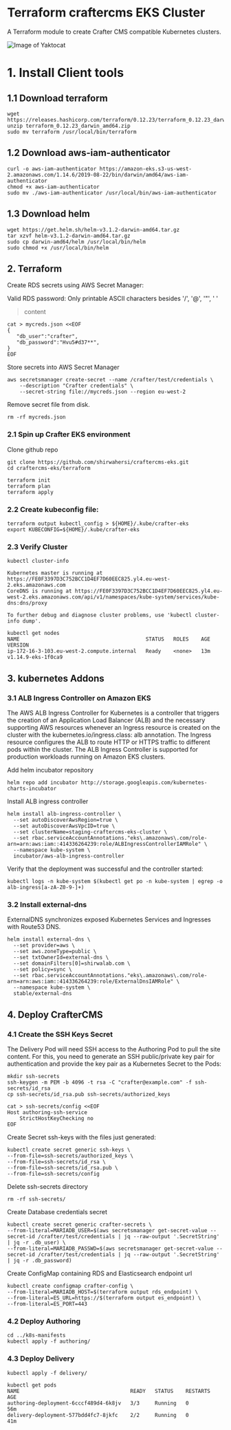 # Terraform craftercms EKS Cluster

A Terraform module to create Crafter CMS compatible Kubernetes clusters.

![Image of Yaktocat](docs/images/serverless-deployment-architecture.png)

# 1. Install Client tools

## 1.1 Download terraform

```
wget https://releases.hashicorp.com/terraform/0.12.23/terraform_0.12.23_darwin_amd64.zip
unzip terraform_0.12.23_darwin_amd64.zip
sudo mv terraform /usr/local/bin/terraform
```

## 1.2 Download aws-iam-authenticator

```
curl -o aws-iam-authenticator https://amazon-eks.s3-us-west-2.amazonaws.com/1.14.6/2019-08-22/bin/darwin/amd64/aws-iam-authenticator
chmod +x aws-iam-authenticator
sudo mv ./aws-iam-authenticator /usr/local/bin/aws-iam-authenticator
```

## 1.3 Download helm

```
wget https://get.helm.sh/helm-v3.1.2-darwin-amd64.tar.gz
tar xzvf helm-v3.1.2-darwin-amd64.tar.gz
sudo cp darwin-amd64/helm /usr/local/bin/helm
sudo chmod +x /usr/local/bin/helm
```

## 2. Terraform

Create RDS secrets using AWS Secret Manager:

Valid RDS password: Only printable ASCII characters besides '/', '@', '"', ' '

> content
```
cat > mycreds.json <<EOF
{
   "db_user":"crafter",
   "db_password":"Hvu5#d37**",
}
EOF
```

Store secrets into AWS Secret Manager

```
aws secretsmanager create-secret --name /crafter/test/credentials \
    --description "Crafter credentials" \
    --secret-string file://mycreds.json --region eu-west-2
```

Remove secret file from disk.
```
rm -rf mycreds.json
```

### 2.1 Spin up Crafter EKS environment

Clone github repo

```
git clone https://github.com/shirwahersi/craftercms-eks.git
cd craftercms-eks/terraform
```

```
terraform init
terraform plan
terraform apply
```

### 2.2 Create kubeconfig file:

```
terraform output kubectl_config > ${HOME}/.kube/crafter-eks
export KUBECONFIG=${HOME}/.kube/crafter-eks
```

###  2.3 Verify Cluster

```
kubectl cluster-info

Kubernetes master is running at https://FE0F3397D3C752BCC1D4EF7D60EEC825.yl4.eu-west-2.eks.amazonaws.com
CoreDNS is running at https://FE0F3397D3C752BCC1D4EF7D60EEC825.yl4.eu-west-2.eks.amazonaws.com/api/v1/namespaces/kube-system/services/kube-dns:dns/proxy

To further debug and diagnose cluster problems, use 'kubectl cluster-info dump'.
```

```
kubectl get nodes
NAME                                         STATUS   ROLES    AGE   VERSION
ip-172-16-3-103.eu-west-2.compute.internal   Ready    <none>   13m   v1.14.9-eks-1f0ca9
```

## 3. kubernetes Addons

### 3.1  ALB Ingress Controller on Amazon EKS

The AWS ALB Ingress Controller for Kubernetes is a controller that triggers the creation of an Application Load Balancer (ALB) and the necessary supporting AWS resources whenever an Ingress resource is created on the cluster with the kubernetes.io/ingress.class: alb annotation. The Ingress resource configures the ALB to route HTTP or HTTPS traffic to different pods within the cluster. The ALB Ingress Controller is supported for production workloads running on Amazon EKS clusters.

Add helm incubator repository
```
helm repo add incubator http://storage.googleapis.com/kubernetes-charts-incubator
```

Install ALB ingress controller
```
helm install alb-ingress-controller \
  --set autoDiscoverAwsRegion=true \
  --set autoDiscoverAwsVpcID=true \
  --set clusterName=staging-craftercms-eks-cluster \
  --set rbac.serviceAccountAnnotations."eks\.amazonaws\.com/role-arn=arn:aws:iam::414336264239:role/ALBIngressControllerIAMRole" \
  --namespace kube-system \
  incubator/aws-alb-ingress-controller
```

Verify that the deployment was successful and the controller started:


```
kubectl logs -n kube-system $(kubectl get po -n kube-system | egrep -o alb-ingress[a-zA-Z0-9-]+)
```

### 3.2 Install external-dns

ExternalDNS synchronizes exposed Kubernetes Services and Ingresses with Route53 DNS.


```
helm install external-dns \
  --set provider=aws \
  --set aws.zoneType=public \
  --set txtOwnerId=external-dns \
  --set domainFilters[0]=shirwalab.com \
  --set policy=sync \
  --set rbac.serviceAccountAnnotations."eks\.amazonaws\.com/role-arn=arn:aws:iam::414336264239:role/ExternalDnsIAMRole" \
  --namespace kube-system \
  stable/external-dns
```

## 4. Deploy CrafterCMS

### 4.1 Create the SSH Keys Secret

The Delivery Pod will need SSH access to the Authoring Pod to pull the site content. For this, you need to generate an SSH public/private key pair for authentication and provide the key pair as a Kubernetes Secret to the Pods:

```
mkdir ssh-secrets
ssh-keygen -m PEM -b 4096 -t rsa -C "crafter@example.com" -f ssh-secrets/id_rsa
cp ssh-secrets/id_rsa.pub ssh-secrets/authorized_keys

cat > ssh-secrets/config <<EOF
Host authoring-ssh-service
    StrictHostKeyChecking no
EOF
```

Create Secret ssh-keys with the files just generated:

```
kubectl create secret generic ssh-keys \
--from-file=ssh-secrets/authorized_keys \
--from-file=ssh-secrets/id_rsa \
--from-file=ssh-secrets/id_rsa.pub \
--from-file=ssh-secrets/config
```

Delete ssh-secrets directory

```
rm -rf ssh-secrets/
```

Create Database credentials secret

```
kubectl create secret generic crafter-secrets \
--from-literal=MARIADB_USER=$(aws secretsmanager get-secret-value --secret-id /crafter/test/credentials | jq --raw-output '.SecretString' | jq -r .db_user) \
--from-literal=MARIADB_PASSWD=$(aws secretsmanager get-secret-value --secret-id /crafter/test/credentials | jq --raw-output '.SecretString' | jq -r .db_password)
```

Create ConfigMap containing RDS and Elasticsearch endpoint url

```
kubectl create configmap crafter-config \
--from-literal=MARIADB_HOST=$(terraform output rds_endpoint) \
--from-literal=ES_URL=https://$(terraform output es_endpoint) \
--from-literal=ES_PORT=443
```

### 4.2 Deploy Authoring

```
cd ../k8s-manifests
kubectl apply -f authoring/
```

### 4.3 Deploy Delivery

```
kubectl apply -f delivery/
```

```
kubectl get pods
NAME                                    READY   STATUS    RESTARTS   AGE
authoring-deployment-6cccf489d4-6k8jv   3/3     Running   0          56m
delivery-deployment-577bdd4fc7-8jkfc    2/2     Running   0          41m
```
